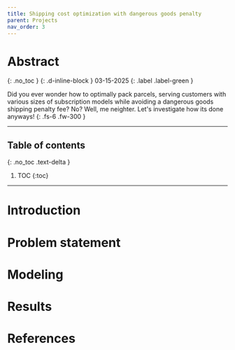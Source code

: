 ```yaml
---
title: Shipping cost optimization with dangerous goods penalty
parent: Projects
nav_order: 3
---
```



# Abstract
{: .no_toc }
{: .d-inline-block }
03-15-2025
{: .label .label-green }

Did you ever wonder how to optimally pack parcels, serving customers with various sizes of subscription models while avoiding a dangerous goods shipping penalty fee?
No? Well, me neighter. Let's investigate how its done anyways!
{: .fs-6 .fw-300 }

---
## Table of contents
{: .no_toc .text-delta }

1. TOC
{:toc}
---

# Introduction

# Problem statement

# Modeling

# Results

# References
